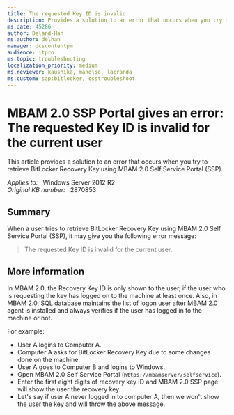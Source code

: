 ```yaml
---
title: The requested Key ID is invalid
description: Provides a solution to an error that occurs when you try to retrieve BitLocker Recovery Key using MBAM 2.0 Self Service Portal (SSP).
ms.date: 45286
author: Deland-Han
ms.author: delhan
manager: dcscontentpm
audience: itpro
ms.topic: troubleshooting
localization_priority: medium
ms.reviewer: kaushika, manojse, lacranda
ms.custom: sap:bitlocker, csstroubleshoot
---
```

# MBAM 2.0 SSP Portal gives an error: The requested Key ID is invalid for the current user

This article provides a solution to an error that occurs when you try to retrieve BitLocker Recovery Key using MBAM 2.0 Self Service Portal (SSP).

_Applies to:_ &nbsp; Windows Server 2012 R2  
_Original KB number:_ &nbsp; 2870853

## Summary

When a user tries to retrieve BitLocker Recovery Key using MBAM 2.0 Self Service Portal (SSP), it may give you the following error message:

> The requested Key ID is invalid for the current user.

## More information

In MBAM 2.0, the Recovery Key ID is only shown to the user, if the user who is requesting the key has logged on to the machine at least once. Also, in MBAM 2.0, SQL database maintains the list of logon user after MBAM 2.0 agent is installed and always verifies if the user has logged in to the machine or not.

For example:

- User A logins to Computer A.
- Computer A asks for BitLocker Recovery Key due to some changes done on the machine.
- User A goes to Computer B and logins to Windows.
- Open MBAM 2.0 Self Service Portal (`https://mbamserver/selfservice`).
- Enter the first eight digits of recovery key ID and MBAM 2.0 SSP page will show the user the recovery key.
- Let's say if user A never logged in to computer A, then we won't show the user the key and will throw the above message.
